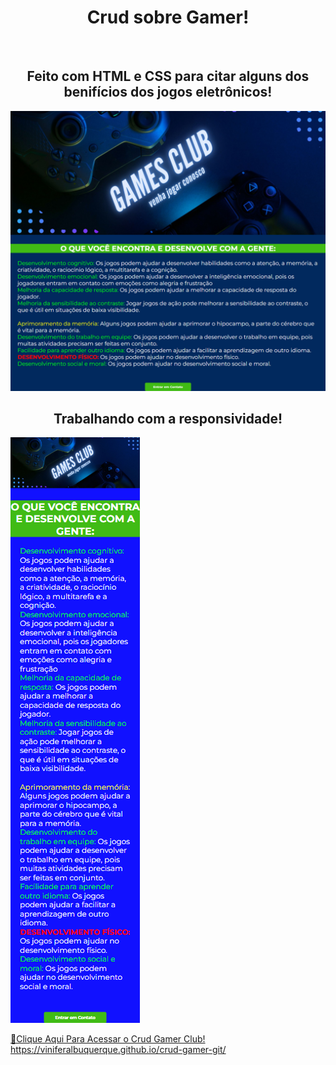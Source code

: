 <h1 align="center">Crud sobre Gamer!</h1>
<br>
<h2 align="center">Feito com HTML e CSS para citar alguns dos benifícios dos jogos eletrônicos!</h2>

<img src="https://github.com/ViniFerAlbuquerque/crud-gamer-git/blob/master/assets/games-club.png?raw=true"/>
<br>
<h2 align="center">Trabalhando com a responsividade!</h2>


<img src="https://github.com/ViniFerAlbuquerque/crud-gamer-git/blob/master/assets/games-club-responsivo.png?raw=true" />



 [🔗Clique Aqui Para Acessar o Crud Gamer Club!](https://viniferalbuquerque.github.io/crud-gamer-git/)
 https://viniferalbuquerque.github.io/crud-gamer-git/



